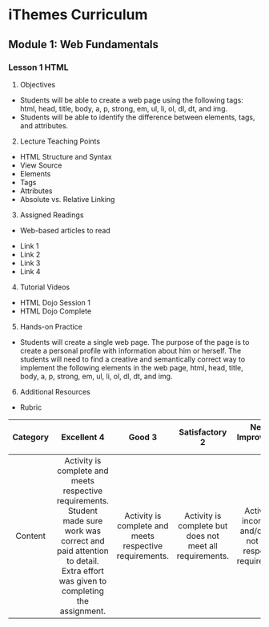 iThemes Curriculum
==================

Module 1: Web Fundamentals
--------------------------

### Lesson 1 HTML

1. Objectives

* Students will be able to create a web page using the following tags: html, head, title, body, a, p, strong, em, ul, li, ol, dl, dt, and img.
* Students will be able to identify the difference between elements, tags, and attributes.

2. Lecture Teaching Points

* HTML Structure and Syntax
* View Source
* Elements
* Tags
* Attributes
* Absolute vs. Relative Linking

3. Assigned Readings

* Web-based articles to read

- Link 1
- Link 2
- Link 3
- Link 4

4. Tutorial Videos

- HTML Dojo Session 1
- HTML Dojo Complete

5. Hands-on Practice

* Students will create a single web page. The purpose of the page is to create a personal profile with information about him or herself. The students will need to find a creative and semantically correct way to implement the following elements in the web page, html, head, title, body, a, p, strong, em, ul, li, ol, dl, dt, and img.

6. Additional Resources

* Rubric

| **Category** | **Excellent 4** | **Good 3** | **Satisfactory 2** | **Needs Improvement 1** | **Points Received** |
|:------------:|:---------------:|:----------:|:------------------:|:-----------:|:------------:|
|Content | Activity is complete and meets respective requirements. Student made sure work was correct and paid attention to detail. Extra effort was given to completing the assignment. | Activity is complete and meets respective requirements. | Activity is complete but does not meet all requirements. | Activity is incomplete and/or does not meet respective requirements.| |